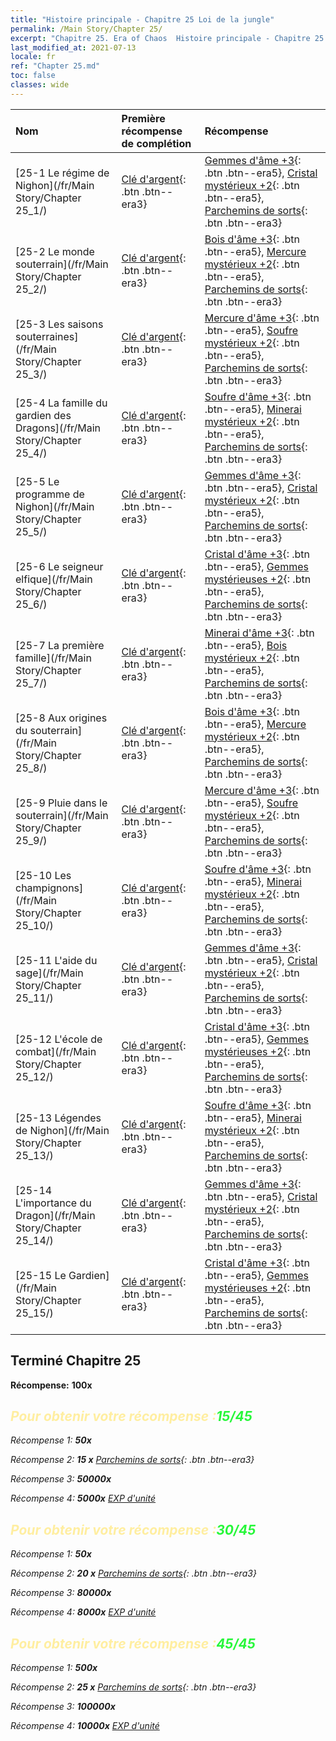 ```yaml
---
title: "Histoire principale - Chapitre 25 Loi de la jungle"
permalink: /Main Story/Chapter 25/
excerpt: "Chapitre 25. Era of Chaos  Histoire principale - Chapitre 25. Loi de la jungle"
last_modified_at: 2021-07-13
locale: fr
ref: "Chapter 25.md"
toc: false
classes: wide
---
```


  | Nom |  Première récompense de complétion | Récompense |
  |:------------|:------------|:------------| 
  | [25-1 Le régime de Nighon](/fr/Main Story/Chapter 25_1/) | [Clé d'argent](/ItemsFR/con_693/){: .btn .btn--era3} | [Gemmes d'âme +3](/ItemsFR/mat_86/){: .btn .btn--era5}, [Cristal mystérieux +2](/ItemsFR/mat_80/){: .btn .btn--era5}, [Parchemins de sorts](/ItemsFR/con_694/){: .btn .btn--era3} |
  | [25-2 Le monde souterrain](/fr/Main Story/Chapter 25_2/) | [Clé d'argent](/ItemsFR/con_693/){: .btn .btn--era3} | [Bois d'âme +3](/ItemsFR/mat_83/){: .btn .btn--era5}, [Mercure mystérieux +2](/ItemsFR/mat_77/){: .btn .btn--era5}, [Parchemins de sorts](/ItemsFR/con_694/){: .btn .btn--era3} |
  | [25-3 Les saisons souterraines](/fr/Main Story/Chapter 25_3/) | [Clé d'argent](/ItemsFR/con_693/){: .btn .btn--era3} | [Mercure d'âme +3](/ItemsFR/mat_84/){: .btn .btn--era5}, [Soufre mystérieux +2](/ItemsFR/mat_78/){: .btn .btn--era5}, [Parchemins de sorts](/ItemsFR/con_694/){: .btn .btn--era3} |
  | [25-4 La famille du gardien des Dragons](/fr/Main Story/Chapter 25_4/) | [Clé d'argent](/ItemsFR/con_693/){: .btn .btn--era3} | [Soufre d'âme +3](/ItemsFR/mat_85/){: .btn .btn--era5}, [Minerai mystérieux +2](/ItemsFR/mat_75/){: .btn .btn--era5}, [Parchemins de sorts](/ItemsFR/con_694/){: .btn .btn--era3} |
  | [25-5 Le programme de Nighon](/fr/Main Story/Chapter 25_5/) | [Clé d'argent](/ItemsFR/con_693/){: .btn .btn--era3} | [Gemmes d'âme +3](/ItemsFR/mat_86/){: .btn .btn--era5}, [Cristal mystérieux +2](/ItemsFR/mat_80/){: .btn .btn--era5}, [Parchemins de sorts](/ItemsFR/con_694/){: .btn .btn--era3} |
  | [25-6 Le seigneur elfique](/fr/Main Story/Chapter 25_6/) | [Clé d'argent](/ItemsFR/con_693/){: .btn .btn--era3} | [Cristal d'âme +3](/ItemsFR/mat_87/){: .btn .btn--era5}, [Gemmes mystérieuses +2](/ItemsFR/mat_79/){: .btn .btn--era5}, [Parchemins de sorts](/ItemsFR/con_694/){: .btn .btn--era3} |
  | [25-7 La première famille](/fr/Main Story/Chapter 25_7/) | [Clé d'argent](/ItemsFR/con_693/){: .btn .btn--era3} | [Minerai d'âme +3](/ItemsFR/mat_82/){: .btn .btn--era5}, [Bois mystérieux +2](/ItemsFR/mat_76/){: .btn .btn--era5}, [Parchemins de sorts](/ItemsFR/con_694/){: .btn .btn--era3} |
  | [25-8 Aux origines du souterrain](/fr/Main Story/Chapter 25_8/) | [Clé d'argent](/ItemsFR/con_693/){: .btn .btn--era3} | [Bois d'âme +3](/ItemsFR/mat_83/){: .btn .btn--era5}, [Mercure mystérieux +2](/ItemsFR/mat_77/){: .btn .btn--era5}, [Parchemins de sorts](/ItemsFR/con_694/){: .btn .btn--era3} |
  | [25-9 Pluie dans le souterrain](/fr/Main Story/Chapter 25_9/) | [Clé d'argent](/ItemsFR/con_693/){: .btn .btn--era3} | [Mercure d'âme +3](/ItemsFR/mat_84/){: .btn .btn--era5}, [Soufre mystérieux +2](/ItemsFR/mat_78/){: .btn .btn--era5}, [Parchemins de sorts](/ItemsFR/con_694/){: .btn .btn--era3} |
  | [25-10 Les champignons](/fr/Main Story/Chapter 25_10/) | [Clé d'argent](/ItemsFR/con_693/){: .btn .btn--era3} | [Soufre d'âme +3](/ItemsFR/mat_85/){: .btn .btn--era5}, [Minerai mystérieux +2](/ItemsFR/mat_75/){: .btn .btn--era5}, [Parchemins de sorts](/ItemsFR/con_694/){: .btn .btn--era3} |
  | [25-11 L'aide du sage](/fr/Main Story/Chapter 25_11/) | [Clé d'argent](/ItemsFR/con_693/){: .btn .btn--era3} | [Gemmes d'âme +3](/ItemsFR/mat_86/){: .btn .btn--era5}, [Cristal mystérieux +2](/ItemsFR/mat_80/){: .btn .btn--era5}, [Parchemins de sorts](/ItemsFR/con_694/){: .btn .btn--era3} |
  | [25-12 L'école de combat](/fr/Main Story/Chapter 25_12/) | [Clé d'argent](/ItemsFR/con_693/){: .btn .btn--era3} | [Cristal d'âme +3](/ItemsFR/mat_87/){: .btn .btn--era5}, [Gemmes mystérieuses +2](/ItemsFR/mat_79/){: .btn .btn--era5}, [Parchemins de sorts](/ItemsFR/con_694/){: .btn .btn--era3} |
  | [25-13 Légendes de Nighon](/fr/Main Story/Chapter 25_13/) | [Clé d'argent](/ItemsFR/con_693/){: .btn .btn--era3} | [Soufre d'âme +3](/ItemsFR/mat_85/){: .btn .btn--era5}, [Minerai mystérieux +2](/ItemsFR/mat_75/){: .btn .btn--era5}, [Parchemins de sorts](/ItemsFR/con_694/){: .btn .btn--era3} |
  | [25-14 L'importance du Dragon](/fr/Main Story/Chapter 25_14/) | [Clé d'argent](/ItemsFR/con_693/){: .btn .btn--era3} | [Gemmes d'âme +3](/ItemsFR/mat_86/){: .btn .btn--era5}, [Cristal mystérieux +2](/ItemsFR/mat_80/){: .btn .btn--era5}, [Parchemins de sorts](/ItemsFR/con_694/){: .btn .btn--era3} |
  | [25-15 Le Gardien](/fr/Main Story/Chapter 25_15/) | [Clé d'argent](/ItemsFR/con_693/){: .btn .btn--era3} | [Cristal d'âme +3](/ItemsFR/mat_87/){: .btn .btn--era5}, [Gemmes mystérieuses +2](/ItemsFR/mat_79/){: .btn .btn--era5}, [Parchemins de sorts](/ItemsFR/con_694/){: .btn .btn--era3} |


## Terminé Chapitre 25

 **Récompense:**  **100x** <i class="fas fa-gem"/>



## <span style="color: #ffeea0">Pour obtenir votre récompense :</span><span style="color: #27f73a">15/45</span>

 Récompense 1:  **50x** <i class="fas fa-gem"/>

 Récompense 2: **15 x** [Parchemins de sorts](/ItemsFR/con_694/){: .btn .btn--era3}

 Récompense 3:  **50000x** <i class="fas fa-coins"/>

 Récompense 4:  **5000x** [EXP d'unité](/ItemsFR/con_902/)



## <span style="color: #ffeea0">Pour obtenir votre récompense :</span><span style="color: #27f73a">30/45</span>

 Récompense 1:  **50x** <i class="fas fa-gem"/>

 Récompense 2: **20 x** [Parchemins de sorts](/ItemsFR/con_694/){: .btn .btn--era3}

 Récompense 3:  **80000x** <i class="fas fa-coins"/>

 Récompense 4:  **8000x** [EXP d'unité](/ItemsFR/con_902/)



## <span style="color: #ffeea0">Pour obtenir votre récompense :</span><span style="color: #27f73a">45/45</span>

 Récompense 1:  **500x** <i class="fas fa-gem"/>

 Récompense 2: **25 x** [Parchemins de sorts](/ItemsFR/con_694/){: .btn .btn--era3}

 Récompense 3:  **100000x** <i class="fas fa-coins"/>

 Récompense 4:  **10000x** [EXP d'unité](/ItemsFR/con_902/)

